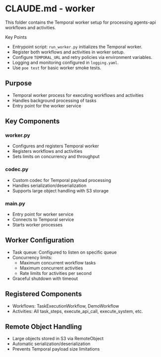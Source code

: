 # CLAUDE.md - worker

This folder contains the Temporal worker setup for processing agents-api workflows and activities.

Key Points
- Entrypoint script: `run_worker.py` initializes the Temporal worker.
- Register both workflows and activities in worker setup.
- Configure `TEMPORAL_URL` and retry policies via environment variables.
- Logging and monitoring configured in `logging.yaml`.
- Use `poe test` for basic worker smoke tests.

## Purpose
- Temporal worker process for executing workflows and activities
- Handles background processing of tasks
- Entry point for the worker service

## Key Components

### worker.py
- Configures and registers Temporal worker
- Registers workflows and activities
- Sets limits on concurrency and throughput

### codec.py
- Custom codec for Temporal payload processing
- Handles serialization/deserialization
- Supports large object handling with S3 storage

### __main__.py
- Entry point for worker service
- Connects to Temporal service
- Starts worker processes

## Worker Configuration
- Task queue: Configured to listen on specific queue
- Concurrency limits:
  - Maximum concurrent workflow tasks
  - Maximum concurrent activities
  - Rate limits for activities per second
- Graceful shutdown with timeout

## Registered Components
- Workflows: TaskExecutionWorkflow, DemoWorkflow
- Activities: All task_steps, execute_api_call, execute_system, etc.

## Remote Object Handling
- Large objects stored in S3 via RemoteObject
- Automatic serialization/deserialization
- Prevents Temporal payload size limitations